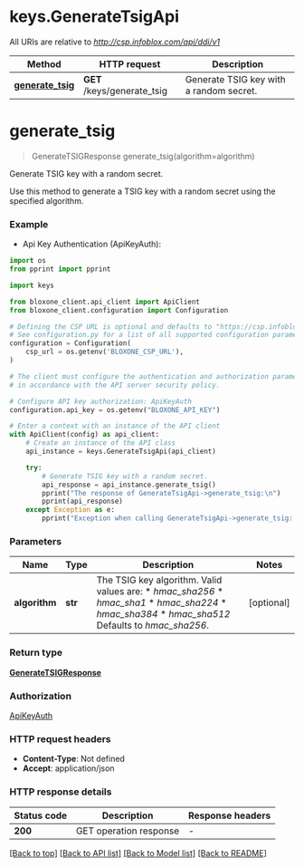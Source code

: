 # keys.GenerateTsigApi

All URIs are relative to *http://csp.infoblox.com/api/ddi/v1*

Method | HTTP request | Description
------------- | ------------- | -------------
[**generate_tsig**](GenerateTsigApi.md#generate_tsig) | **GET** /keys/generate_tsig | Generate TSIG key with a random secret.


# **generate_tsig**
> GenerateTSIGResponse generate_tsig(algorithm=algorithm)

Generate TSIG key with a random secret.

Use this method to generate a TSIG key with a random secret using the specified algorithm.

### Example

* Api Key Authentication (ApiKeyAuth):
```python
import os
from pprint import pprint

import keys

from bloxone_client.api_client import ApiClient
from bloxone_client.configuration import Configuration

# Defining the CSP URL is optional and defaults to "https://csp.infoblox.com"
# See configuration.py for a list of all supported configuration parameters.
configuration = Configuration(
    csp_url = os.getenv('BLOXONE_CSP_URL'),
)

# The client must configure the authentication and authorization parameters
# in accordance with the API server security policy.

# Configure API key authorization: ApiKeyAuth
configuration.api_key = os.getenv("BLOXONE_API_KEY")

# Enter a context with an instance of the API client
with ApiClient(config) as api_client:
    # Create an instance of the API class
    api_instance = keys.GenerateTsigApi(api_client)

    try:
        # Generate TSIG key with a random secret.
        api_response = api_instance.generate_tsig()
        pprint("The response of GenerateTsigApi->generate_tsig:\n")
        pprint(api_response)
    except Exception as e:
        pprint("Exception when calling GenerateTsigApi->generate_tsig: %s\n" % e)
```



### Parameters


Name | Type | Description  | Notes
------------- | ------------- | ------------- | -------------
 **algorithm** | **str**| The TSIG key algorithm.  Valid values are: * _hmac_sha256_ * _hmac_sha1_ * _hmac_sha224_ * _hmac_sha384_ * _hmac_sha512_  Defaults to _hmac_sha256_. | [optional] 

### Return type

[**GenerateTSIGResponse**](GenerateTSIGResponse.md)

### Authorization

[ApiKeyAuth](../README.md#ApiKeyAuth)

### HTTP request headers

 - **Content-Type**: Not defined
 - **Accept**: application/json

### HTTP response details

| Status code | Description | Response headers |
|-------------|-------------|------------------|
**200** | GET operation response |  -  |

[[Back to top]](#) [[Back to API list]](../README.md#documentation-for-api-endpoints) [[Back to Model list]](../README.md#documentation-for-models) [[Back to README]](../README.md)

